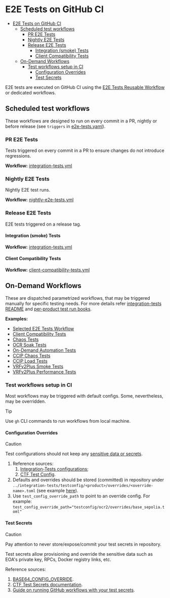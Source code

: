 # E2E Tests on GitHub CI

- [E2E Tests on GitHub CI](#e2e-tests-on-github-ci)
  - [Scheduled test workflows](#scheduled-test-workflows)
    - [PR E2E Tests](#pr-e2e-tests)
    - [Nightly E2E Tests](#nightly-e2e-tests)
    - [Release E2E Tests](#release-e2e-tests)
      - [Integration (smoke) Tests](#integration-smoke-tests)
      - [Client Compatibility Tests](#client-compatibility-tests)
  - [On-Demand Workflows](#on-demand-workflows)
    - [Test workflows setup in CI](#test-workflows-setup-in-ci)
      - [Configuration Overrides](#configuration-overrides)
      - [Test Secrets](#test-secrets)

E2E tests are executed on GitHub CI using the [E2E Tests Reusable Workflow](https://github.com/smartcontractkit/.github/blob/main/.github/workflows/README.md) or dedicated workflows.

## Scheduled test workflows

These workflows are designed to run on every commit in a PR, nightly or before release (see `triggers` in [e2e-tests.yaml](./e2e-tests.yml)).

### PR E2E Tests

Tests triggered on every commit in a PR to ensure changes do not introduce regressions.

**Workflow:** [integration-tests.yml](https://github.com/smartcontractkit/chainlink/blob/develop/.github/workflows/integration-tests.yml)

### Nightly E2E Tests

Nightly E2E test runs.

**Workflow:** [nightly-e2e-tests.yml](https://github.com/smartcontractkit/chainlink/blob/develop/.github/workflows/run-nightly-e2e-tests.yml)

### Release E2E Tests

E2E tests triggered on a release tag.

#### Integration (smoke) Tests

**Workflow:** [integration-tests.yml](https://github.com/smartcontractkit/chainlink/blob/develop/.github/workflows/integration-tests.yml)

#### Client Compatibility Tests

**Workflow:** [client-compatibility-tests.yml](https://github.com/smartcontractkit/chainlink/actions/workflows/client-compatibility-tests.yml)

## On-Demand Workflows

These are dispatched parametrized workflows, that may be triggered manually for specific testing needs. For more details refer [integration-tests README](../integration-tests/README.md) and [per-product test run books](../integration-tests/run-books/).

**Examples:**

- [Selected E2E Tests Workflow](https://github.com/smartcontractkit/chainlink/actions/workflows/run-selected-e2e-tests.yml)
- [Client Compatibility Tests](https://github.com/smartcontractkit/chainlink/actions/workflows/client-compatibility-tests.yml)
- [Chaos Tests](https://github.com/smartcontractkit/chainlink/actions/workflows/integration-chaos-tests.yml)
- [OCR Soak Tests](https://github.com/smartcontractkit/chainlink/actions/workflows/on-demand-ocr-soak-test.yml)
- [On-Demand Automation Tests](https://github.com/smartcontractkit/chainlink/actions/workflows/automation-ondemand-tests.yml)
- [CCIP Chaos Tests](https://github.com/smartcontractkit/chainlink/actions/workflows/ccip-chaos-tests.yml)
- [CCIP Load Tests](https://github.com/smartcontractkit/chainlink/actions/workflows/ccip-load-tests.yml)
- [VRFv2Plus Smoke Tests](https://github.com/smartcontractkit/chainlink/actions/workflows/on-demand-vrfv2plus-smoke-tests.yml)
- [VRFv2Plus Performance Tests](https://github.com/smartcontractkit/chainlink/actions/workflows/on-demand-vrfv2plus-performance-test.yml)

### Test workflows setup in CI

Most workflows may be triggered with default configs. Some, nevertheless, may be overridden.

> [!TIP]
> Use `gh` CLI commands to run workflows from local machine.

#### Configuration Overrides

> [!CAUTION]
> Test configurations should not keep any [sensitive data or secrets](#test-secrets).

1. Reference sources:
   1. [Integration-Tests configurations](../integration-tests/testconfig/README.md);
   2. [CTF Test Config](https://github.com/smartcontractkit/chainlink-testing-framework/blob/main/lib/config/README.md).
2. Defaults and overrides should be stored (committed) in repository under `../integration-tests/testconfig/<product>/overrides/<override-name>.toml` (see example [here](../integration-tests/testconfig/ocr2/overrides/base_sepolia.toml)).
3. Use `test_config_override_path` to point to an override config. For example: `test_config_override_path="testconfig/ocr2/overrides/base_sepolia.toml"`

#### Test Secrets

> [!CAUTION]
> Pay attention to never store/expose/commit your test secrets in repository.

Test secrets allow provisioning and override the sensitive data such as EOA's private key, RPCs, Docker registry links, etc.

Reference sources:

1. [BASE64_CONFIG_OVERRIDE](../integration-tests/testconfig/README.md#base64_config_override).
2. [CTF Test Secrets documentation](https://github.com/smartcontractkit/chainlink-testing-framework/blob/main/lib/config/README.md#test-secrets).
3. [Guide on running GitHub workflows with your test secrets](https://github.com/smartcontractkit/chainlink-testing-framework/blob/main/lib/config/README.md#run-github-workflow-with-your-test-secrets).
